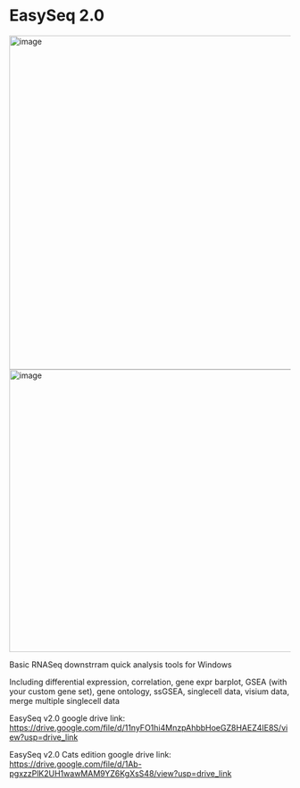 # EasySeq 2.0

<img width="598" alt="image" src="https://github.com/user-attachments/assets/7de79eae-da61-4193-931a-8a2dfcf32d5f" />
<br>
<img width="506" alt="image" src="https://github.com/user-attachments/assets/605951af-8f46-40c5-9285-ae3f87be271c" />


Basic RNASeq downstrram quick analysis tools for Windows

Including differential expression, correlation, gene expr barplot, GSEA (with your custom gene set), gene ontology, ssGSEA, singlecell data, visium data, merge multiple singlecell data

EasySeq v2.0 google drive link: https://drive.google.com/file/d/11nyFO1hi4MnzpAhbbHoeGZ8HAEZ4IE8S/view?usp=drive_link

EasySeq v2.0 Cats edition google drive link: https://drive.google.com/file/d/1Ab-pgxzzPlK2UH1wawMAM9YZ6KgXsS48/view?usp=drive_link
